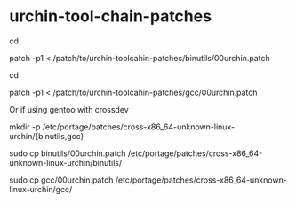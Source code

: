 # urchin-tool-chain-patches
cd <binutils-dir>

patch -p1 < /patch/to/urchin-toolcahin-patches/binutils/00urchin.patch

cd <gcc-dir>

patch -p1 < /patch/to/urchin-toolcahin-patches/gcc/00urchin.patch


Or if using gentoo with crossdev

mkdir -p /etc/portage/patches/cross-x86_64-unknown-linux-urchin/{binutils,gcc}

sudo cp binutils/00urchin.patch /etc/portage/patches/cross-x86_64-unknown-linux-urchin/binutils/

sudo cp gcc/00urchin.patch /etc/portage/patches/cross-x86_64-unknown-linux-urchin/gcc/

